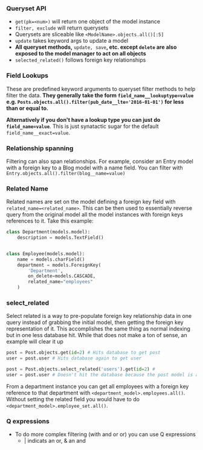 ### Queryset API

- `get(pk=<num>)` will return one object of the model instance
- `filter, exclude` will return querysets
- Querysets are sliceable like `<ModelName>.objects.all()[:5]`
- `update` takes keyword args to update a model
- **All queryset methods,** `update, save`**, etc. except `delete` are also exposed to the model manager to act on all objects**
- `selected_related()` follows foreign key relationships

### Field Lookups

These are predefined keyword arguments to queryset filter methods to help filter the data. **They generally take the form `field_name__lookuptype=value` e.g. `Posts.objects.all().filter(pub_date__lte='2016-01-01')` for less than or equal to.**

**Alternatively if you don't have a lookup type you can just do `field_name=value`**. This is just synatactic sugar for the default `field_name__exact=value`.

### Relationship spanning

Filtering can also span relationships. For example, consider an Entry model with a foreign key to a Blog model with a name field. You can filter with `Entry.objects.all().filter(blog__name=value)`

### Related Name

Related names are set on the model defining a foreign key field with `related_name=<related_name>`. This can be then used to essentially reverse query from the original model all the model instances with foreign keys references to it. Take this example:

```python
class Department(models.model):
    description = models.TextField()


class Employee(models.model):
    name = models.charField()
    department = models.ForeignKey(
        'Department',
        on_delete=models.CASCADE,
        related_name="employees"
    )
```


### select_related

Select related is a way to pre-populate foreign key relationship data in one query instead of grabbing the initial model, then getting the foreign key representation of it. This accomplishes the same thing as normal indexing but in one less database hit. While that does not make a ton of sense, an example will clear it up

```python
post = Post.objects.get(id=2) # Hits database to get post
user = post.user # Hits database again to get user
```

```python
post = Post.objects.select_related('users').get(id=2) #
user = post.user # Doesn't hit the database because the post model is already populated with user because of select_related
```

From a department instance you can get all employees with a foreign key reference to that department with `<department_model>.employees.all()`. Without setting the related field you would have to do `<department_model>.employee_set.all()`.

### Q expressions

- To do more complex filtering (with and or or) you can use Q expressions
  - | indicats an or, & an and
